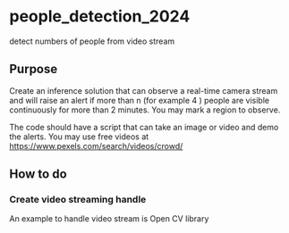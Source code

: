# people_detection_2024
detect numbers of people from video stream

## Purpose
Create an inference solution that can observe a real-time camera stream and will raise an alert
if more than n (for example 4 ) people are visible continuously for more than 2 minutes. You may
mark a region to observe.

The code should have a script that can take an image or video and demo the alerts. You may
use free videos at https://www.pexels.com/search/videos/crowd/

## How to do

### Create video streaming handle 
An example to handle video stream is Open CV library


